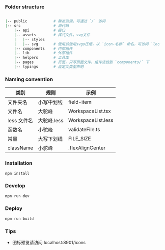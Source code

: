 ### Folder structure

```sh

|-- public            # 静态资源，可通过 `/` 访问
|-- src               # 源代码
    |-- api           # 接口
    |-- assets        # 样式文件，svg文件
    |   |-- styles
    |   |-- svg       # 使用前使用svgo压缩，以 `icon-名称` 命名，可访问 `localhost:8901/icons` 查看已有icon，避免重复添加
    |-- components    # 内部组件
    |-- lib           # 外部组件
    |-- helpers       # 工具库
    |-- pages         # 页面，只写页面文件，组件请放到 `components/` 下
    |-- typings       # 自定义类型声明

```

### Naming convention

| 类别        | 规则        | 示例               |
| ----------- | ----------- | ------------------ |
| 文件夹名    | 小写中划线  | field-item         |
| 文件名      | 大驼峰      | WorkspaceList.tsx  |
| less 文件名 | 大驼峰.less | WorkspaceList.less |
| 函数名      | 小驼峰      | validateFile.ts    |
| 常量        | 大写下划线  | FILE_SIZE          |
| className   | 小驼峰      | .flexAlignCenter   |

### Installation

```sh
npm install
```

### Develop

```sh
npm run dev
```

### Deploy

```sh
npm run build
```

### Tips

- 图标预览请访问 localhost:8901/icons
